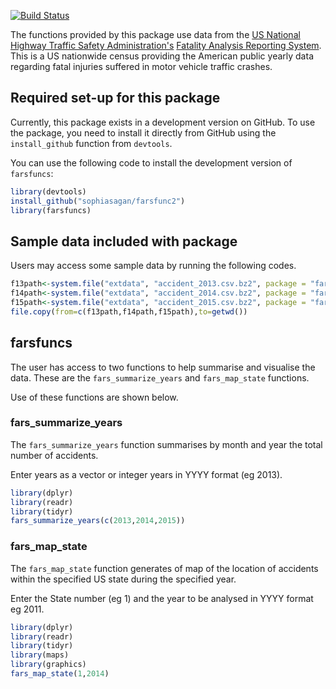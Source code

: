 [![Build Status](https://travis-ci.org/sophiasagan/farsfunc2.svg?branch=master)](https://travis-ci.org/sophiasagan/farsfunc2)

The functions provided by this package use data from the [US National Highway Traffic Safety Administration's](https://www.nhtsa.gov/) [Fatality Analysis Reporting System](https://www.nhtsa.gov/research-data/fatality-analysis-reporting-system-fars). This is a US nationwide census providing the American public yearly data regarding fatal injuries suffered in motor vehicle traffic crashes.


## Required set-up for this package

Currently, this package exists in a development version on GitHub. To use the package, you need to install it directly from GitHub using the `install_github` function from `devtools`. 

You can use the following code to install the development version of `farsfuncs`: 

```R
library(devtools)
install_github("sophiasagan/farsfunc2")
library(farsfuncs)
```
## Sample data included with package

Users may access some sample data by running the following codes.

```R
f13path<-system.file("extdata", "accident_2013.csv.bz2", package = "farsfuncs")
f14path<-system.file("extdata", "accident_2014.csv.bz2", package = "farsfuncs")
f15path<-system.file("extdata", "accident_2015.csv.bz2", package = "farsfuncs")
file.copy(from=c(f13path,f14path,f15path),to=getwd())
```
## farsfuncs

The user has access to two functions to help summarise and visualise the data. These are the `fars_summarize_years` and `fars_map_state` functions.

Use of these functions are shown below.

### fars_summarize_years

The `fars_summarize_years` function summarises by month and year the total number of accidents.

Enter years as a vector or integer years in YYYY format (eg 2013).

```R
library(dplyr)
library(readr)
library(tidyr)
fars_summarize_years(c(2013,2014,2015))
```
### fars_map_state

The `fars_map_state` function generates of map of the location of accidents within the specified US state during the specified year.

Enter the State number (eg 1) and the year to be analysed in YYYY format eg 2011.

```R
library(dplyr)
library(readr)
library(tidyr)
library(maps)
library(graphics)
fars_map_state(1,2014)
```
